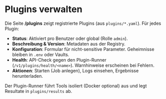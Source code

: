 # Plugins verwalten

Die Seite **/plugins** zeigt registrierte Plugins (aus `plugins/*.yaml`). Für jedes Plugin:

- **Status**: Aktiviert pro Benutzer oder global (Rolle `admin`).
- **Beschreibung & Version**: Metadaten aus der Registry.
- **Konfiguration**: Formular für nicht-sensitive Parameter. Geheimnisse bleiben in `.env` oder Vaults.
- **Health**: API-Check gegen den Plugin-Runner (`/v1/plugins/health/<name>`). Warnhinweise erscheinen bei Fehlern.
- **Aktionen**: Starten (Job anlegen), Logs einsehen, Ergebnisse herunterladen.

Der Plugin-Runner führt Tools isoliert (Docker optional) aus und legt Resultate in `plugins/results` ab.
